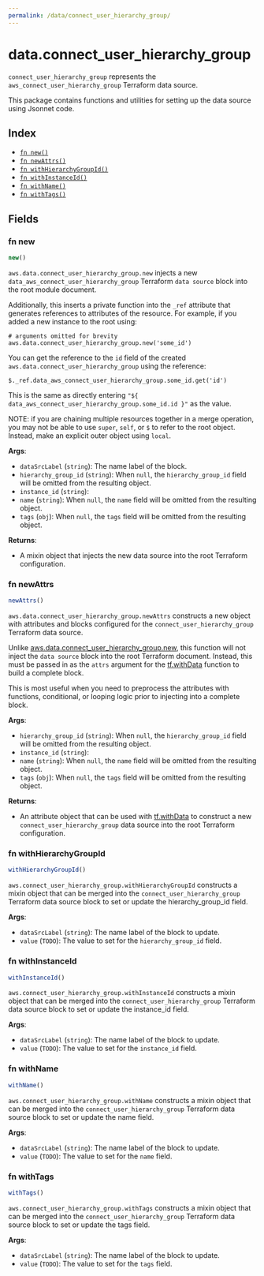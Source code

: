 ```yaml
---
permalink: /data/connect_user_hierarchy_group/
---
```


# data.connect_user_hierarchy_group

`connect_user_hierarchy_group` represents the `aws_connect_user_hierarchy_group` Terraform data source.



This package contains functions and utilities for setting up the data source using Jsonnet code.


## Index

* [`fn new()`](#fn-new)
* [`fn newAttrs()`](#fn-newattrs)
* [`fn withHierarchyGroupId()`](#fn-withhierarchygroupid)
* [`fn withInstanceId()`](#fn-withinstanceid)
* [`fn withName()`](#fn-withname)
* [`fn withTags()`](#fn-withtags)

## Fields

### fn new

```ts
new()
```


`aws.data.connect_user_hierarchy_group.new` injects a new `data_aws_connect_user_hierarchy_group` Terraform `data source`
block into the root module document.

Additionally, this inserts a private function into the `_ref` attribute that generates references to attributes of the
resource. For example, if you added a new instance to the root using:

    # arguments omitted for brevity
    aws.data.connect_user_hierarchy_group.new('some_id')

You can get the reference to the `id` field of the created `aws.data.connect_user_hierarchy_group` using the reference:

    $._ref.data_aws_connect_user_hierarchy_group.some_id.get('id')

This is the same as directly entering `"${ data_aws_connect_user_hierarchy_group.some_id.id }"` as the value.

NOTE: if you are chaining multiple resources together in a merge operation, you may not be able to use `super`, `self`,
or `$` to refer to the root object. Instead, make an explicit outer object using `local`.

**Args**:
  - `dataSrcLabel` (`string`): The name label of the block.
  - `hierarchy_group_id` (`string`):  When `null`, the `hierarchy_group_id` field will be omitted from the resulting object.
  - `instance_id` (`string`): 
  - `name` (`string`):  When `null`, the `name` field will be omitted from the resulting object.
  - `tags` (`obj`):  When `null`, the `tags` field will be omitted from the resulting object.

**Returns**:
- A mixin object that injects the new data source into the root Terraform configuration.


### fn newAttrs

```ts
newAttrs()
```


`aws.data.connect_user_hierarchy_group.newAttrs` constructs a new object with attributes and blocks configured for the `connect_user_hierarchy_group`
Terraform data source.

Unlike [aws.data.connect_user_hierarchy_group.new](#fn-connectuserhierarchygroupnew), this function will not inject the `data source`
block into the root Terraform document. Instead, this must be passed in as the `attrs` argument for the
[tf.withData](https://github.com/tf-libsonnet/core/tree/main/docs#fn-withdata) function to build a complete block.

This is most useful when you need to preprocess the attributes with functions, conditional, or looping logic prior to
injecting into a complete block.

**Args**:
  - `hierarchy_group_id` (`string`):  When `null`, the `hierarchy_group_id` field will be omitted from the resulting object.
  - `instance_id` (`string`): 
  - `name` (`string`):  When `null`, the `name` field will be omitted from the resulting object.
  - `tags` (`obj`):  When `null`, the `tags` field will be omitted from the resulting object.

**Returns**:
  - An attribute object that can be used with [tf.withData](https://github.com/tf-libsonnet/core/tree/main/docs#fn-withdata) to construct a new `connect_user_hierarchy_group` data source into the root Terraform configuration.


### fn withHierarchyGroupId

```ts
withHierarchyGroupId()
```

`aws.connect_user_hierarchy_group.withHierarchyGroupId` constructs a mixin object that can be merged into the `connect_user_hierarchy_group`
Terraform data source block to set or update the hierarchy_group_id field.



**Args**:
  - `dataSrcLabel` (`string`): The name label of the block to update.
  - `value` (`TODO`): The value to set for the `hierarchy_group_id` field.


### fn withInstanceId

```ts
withInstanceId()
```

`aws.connect_user_hierarchy_group.withInstanceId` constructs a mixin object that can be merged into the `connect_user_hierarchy_group`
Terraform data source block to set or update the instance_id field.



**Args**:
  - `dataSrcLabel` (`string`): The name label of the block to update.
  - `value` (`TODO`): The value to set for the `instance_id` field.


### fn withName

```ts
withName()
```

`aws.connect_user_hierarchy_group.withName` constructs a mixin object that can be merged into the `connect_user_hierarchy_group`
Terraform data source block to set or update the name field.



**Args**:
  - `dataSrcLabel` (`string`): The name label of the block to update.
  - `value` (`TODO`): The value to set for the `name` field.


### fn withTags

```ts
withTags()
```

`aws.connect_user_hierarchy_group.withTags` constructs a mixin object that can be merged into the `connect_user_hierarchy_group`
Terraform data source block to set or update the tags field.



**Args**:
  - `dataSrcLabel` (`string`): The name label of the block to update.
  - `value` (`TODO`): The value to set for the `tags` field.
